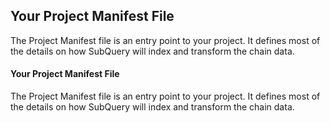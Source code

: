 <!-- #region level2 -->

## Your Project Manifest File

The Project Manifest file is an entry point to your project. It defines most of the details on how SubQuery will index and transform the chain data.

<!-- #endregion level2 -->

<!-- #region level4 -->

#### Your Project Manifest File

The Project Manifest file is an entry point to your project. It defines most of the details on how SubQuery will index and transform the chain data.

<!-- #endregion level4 -->
